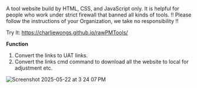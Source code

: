 A tool website build by HTML, CSS, and JavaScript only. 
It is helpful for people who work under strict firewall that banned all kinds of tools.
!! Please follow the instructions of your Organization, we take no responsibility !!

Try It: https://charliewongs.github.io/rawPMTools/

**Function**
1. Convert the links to UAT links.
2. Convert the links cmd command to download all the website to local for adjustment etc.

![Screenshot 2025-05-22 at 3 24 07 PM](https://github.com/user-attachments/assets/e3146e0e-951c-4eda-89e4-d6a3c31c0b62)
